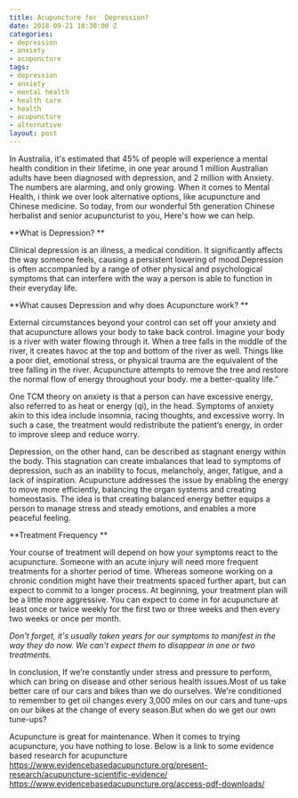 ```yaml
---
title: Acupuncture for  Depression?
date: 2018-09-21 10:30:00 Z
categories:
- depression
- anxiety
- acupuncture
tags:
- depression
- anxiety
- mental health
- health care
- health
- acupuncture
- alternative
layout: post
---
```


In Australia, it's estimated that 45% of people will experience a mental health condition in their lifetime, in one year around 1 million Australian adults have been diagnosed with depression, and 2 million with Anxiety. The numbers are alarming, and only growing. When it comes to Mental Health, i think we over look alternative options, like acupuncture and Chinese medicine. So today, from our wonderful 5th generation Chinese herbalist and senior acupuncturist to you, Here's how we can help. 

**What is Depression? **

Clinical depression is an illness, a medical condition. It significantly affects the way someone feels, causing a persistent lowering of mood.Depression is often accompanied by a range of other physical and psychological symptoms that can interfere with the way a person is able to function in their everyday life.

**What causes Depression and why does Acupuncture work? **

External circumstances beyond your control can set off your anxiety and that acupuncture allows your body to take back control. Imagine your body is a river with water flowing through it. When a tree falls in the middle of the river, it creates havoc at the top and bottom of the river as well. Things like a poor diet, emotional stress, or physical trauma are the equivalent of the tree falling in the river. Acupuncture attempts to remove the tree and restore the normal flow of energy throughout your body. me a better-quality life.”

One TCM theory on anxiety is that a person can have excessive energy, also referred to as heat or energy (qi), in the head. Symptoms of anxiety akin to this idea include insomnia, racing thoughts, and excessive worry. In such a case, the treatment would redistribute the patient’s energy, in order to improve sleep and reduce worry.

Depression, on the other hand, can be described as stagnant energy within the body. This stagnation can create imbalances that lead to symptoms of depression, such as an inability to focus, melancholy, anger, fatigue, and a lack of inspiration. Acupuncture addresses the issue by enabling the energy to move more efficiently, balancing the organ systems and creating homeostasis. The idea is that creating balanced energy better equips a person to manage stress and steady emotions, and enables a more peaceful feeling.

**Treatment Frequency **

Your course of treatment will depend on how your symptoms react to the acupuncture. Someone with an acute injury will need more frequent treatments for a shorter period of time. Whereas someone working on a chronic condition might have their treatments spaced further apart, but can expect to commit to a longer process. At beginning, your treatment plan will be a little more aggressive. You can expect to come in for acupuncture at least once or twice weekly for the first two or three weeks and then every two weeks or once per month.

*Don't forget, it's usually taken years for our symptoms to manifest in the way they do now. We can't expect them to disappear in one or two treatments.*

In conclusion, If we’re constantly under stress and pressure to perform, which can bring on disease and other serious health issues.Most of us take better care of our cars and bikes than we do ourselves. We're conditioned to remember to get oil changes every 3,000 miles on our cars and tune-ups on our bikes at the change of every season.But when do we get our own tune-ups?

Acupuncture is great for maintenance. When it comes to trying acupuncture, you have nothing to lose. Below is a link to some evidence based research for acupuncture https://www.evidencebasedacupuncture.org/present-research/acupuncture-scientific-evidence/
https://www.evidencebasedacupuncture.org/access-pdf-downloads/